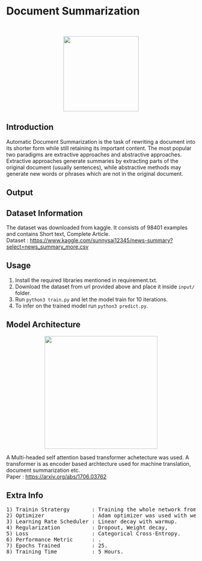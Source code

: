 # Document Summarization 

</br>
<p align="center">
  <img src="https://images.squarespace-cdn.com/content/55ff6aece4b0ad2d251b3fee/1522758193315-MXEB72GR74GA8T47LOHF/tumblr_inline_och5k95kSe1ta78fg_540.png?content-type=image%2Fpng" height="200"/>
</p>

## Introduction 

Automatic Document Summarization is the task of rewriting a document into its shorter form while still retaining its important content. The most popular two paradigms are extractive approaches and abstractive approaches. Extractive approaches generate summaries by extracting parts of the original document (usually sentences), while abstractive methods may generate new words or phrases which are not in the original document.

## Output

## Dataset Information

The dataset was downloaded from kaggle. It consists of 98401 examples and contains  Short text, Complete Article. </br>
Dataset : https://www.kaggle.com/sunnysai12345/news-summary?select=news_summary_more.csv

## Usage

1) Install the required libraries mentioned in requirement.txt.
2) Download the dataset from url provided above and place it inside ``` input/ ``` folder.
3) Run ```python3 train.py``` and let the model train for 10 iterations.
4) To infer on the trained model run ```python3 predict.py```.


## Model Architecture 

<p align="center">
  <img src="https://jalammar.github.io/images/t/transformer_resideual_layer_norm_3.png" height="300"/>
</p>

A Multi-headed self attention based transformer achetecture was used. A transformer is as encoder based archtecture used for machine translation, document summarization etc.</br>
Paper : https://arxiv.org/abs/1706.03762


## Extra Info
<pre>
1) Trainin Stratergy       : Training the whole network from scratch.
2) Optimizer               : Adam optimizer was used with weight decay.
3) Learning Rate Scheduler : Linear decay with warmup.
4) Regularization          : Dropout, Weight decay, 
5) Loss                    : Categorical Cross-Entropy.
6) Performance Metric      : .
7) Epochs Trained          : 25.
8) Training Time           : 5 Hours.
</pre>
